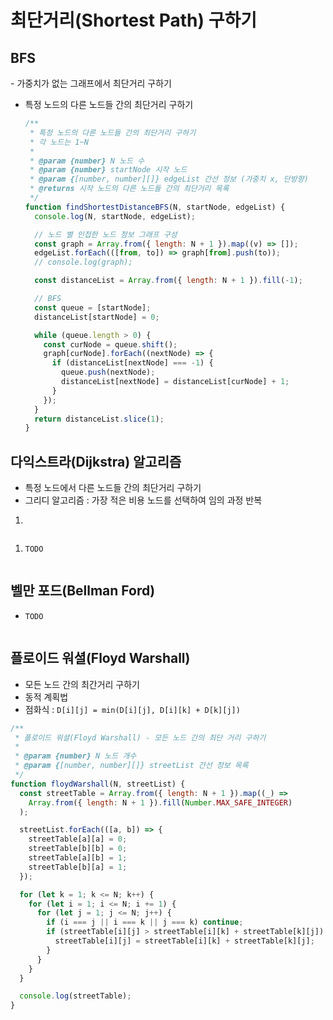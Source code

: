 <h1>최단거리(Shortest Path) 구하기</h1>

<h2 id="bfs">BFS</h2>
- 가중치가 없는 그래프에서 최단거리 구하기

- 특정 노드의 다른 노드들 간의 최단거리 구하기

  ```javascript
  /**
   * 특정 노드의 다른 노드들 간의 최단거리 구하기
   * 각 노드는 1~N
   *
   * @param {number} N 노드 수
   * @param {number} startNode 시작 노드
   * @param {[number, number][]} edgeList 간선 정보 (가중치 x, 단방향)
   * @returns 시작 노드의 다른 노드들 간의 최단거리 목록
   */
  function findShortestDistanceBFS(N, startNode, edgeList) {
    console.log(N, startNode, edgeList);

    // 노드 별 인접한 노드 정보 그래프 구성
    const graph = Array.from({ length: N + 1 }).map((v) => []);
    edgeList.forEach(([from, to]) => graph[from].push(to));
    // console.log(graph);

    const distanceList = Array.from({ length: N + 1 }).fill(-1);

    // BFS
    const queue = [startNode];
    distanceList[startNode] = 0;

    while (queue.length > 0) {
      const curNode = queue.shift();
      graph[curNode].forEach((nextNode) => {
        if (distanceList[nextNode] === -1) {
          queue.push(nextNode);
          distanceList[nextNode] = distanceList[curNode] + 1;
        }
      });
    }
    return distanceList.slice(1);
  }
  ```

<h2 id="dijkstra">다익스트라(Dijkstra) 알고리즘</h2>

- 특정 노드에서 다른 노드들 간의 최단거리 구하기
- 그리디 알고리즘 : 가장 적은 비용 노드를 선택하여 임의 과정 반복

1.

```javascript

```

1. `TODO`

```javascript

```

<h2 id="bellmanford">벨만 포드(Bellman Ford)</h2>

- `TODO`

```javascript

```

<h2 id="floydwarshall">플로이드 워셜(Floyd Warshall)</h2>

- 모든 노드 간의 최간거리 구하기
- 동적 계획법
- 점화식 : `D[i][j] = min(D[i][j], D[i][k] + D[k][j])`

```javascript
/**
 * 플로이드 워셜(Floyd Warshall) - 모든 노드 간의 최단 거리 구하기
 *
 * @param {number} N 노드 개수
 * @param {[number, number][]} streetList 간선 정보 목록
 */
function floydWarshall(N, streetList) {
  const streetTable = Array.from({ length: N + 1 }).map((_) =>
    Array.from({ length: N + 1 }).fill(Number.MAX_SAFE_INTEGER)
  );

  streetList.forEach(([a, b]) => {
    streetTable[a][a] = 0;
    streetTable[b][b] = 0;
    streetTable[a][b] = 1;
    streetTable[b][a] = 1;
  });

  for (let k = 1; k <= N; k++) {
    for (let i = 1; i <= N; i += 1) {
      for (let j = 1; j <= N; j++) {
        if (i === j || i === k || j === k) continue;
        if (streetTable[i][j] > streetTable[i][k] + streetTable[k][j]) {
          streetTable[i][j] = streetTable[i][k] + streetTable[k][j];
        }
      }
    }
  }

  console.log(streetTable);
}
```
